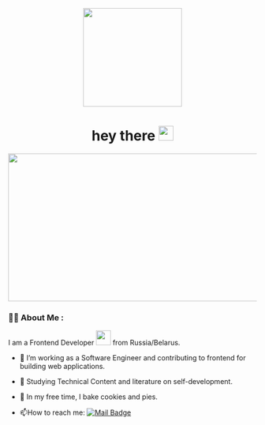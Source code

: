 <div id="header" align="center">
<div>
  <img src="https://media.giphy.com/media/cJ4qe21kwG02fP4mEz/giphy.gif" width="200"/>
  </div>
  <div >
<img src="https://komarev.com/ghpvc/?username=ava-mirtl&style=flat-square&color=blue" alt=""/>
</div>
<h1 >
  hey there
  <img src="https://media.giphy.com/media/hvRJCLFzcasrR4ia7z/giphy.gif" width="30px"/>
</h1>
</div>
<div align="center">
  <img src="https://media.giphy.com/media/5GqrzudeH7m7fKrUoc/giphy.gif" width="600" height="300"/>
</div>

### :woman_technologist: About Me :
I am a Frontend Developer <img src="https://media.giphy.com/media/WUlplcMpOCEmTGBtBW/giphy.gif" width="30"> from Russia/Belarus.

- :telescope: I’m working as a Software Engineer and contributing to frontend for building web applications.

- :seedling: Studying Technical Content and literature on self-development.

- :pie: In my free time, I bake cookies and pies.

- :mailbox:How to reach me: [![Mail Badge](https://img.shields.io/badge/-avamirtl-blue?style=flat&logo=GMail&logoColor=white)](mailto:avamirtl@gmail.com)

